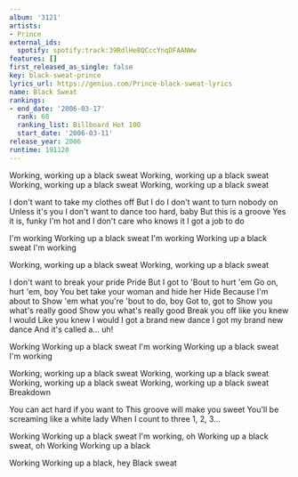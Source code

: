 ```yaml
---
album: '3121'
artists:
- Prince
external_ids:
  spotify: spotify:track:39RdlHe8QCccYnqDFAANWw
features: []
first_released_as_single: false
key: black-sweat-prince
lyrics_url: https://genius.com/Prince-black-sweat-lyrics
name: Black Sweat
rankings:
- end_date: '2006-03-17'
  rank: 60
  ranking_list: Billboard Hot 100
  start_date: '2006-03-11'
release_year: 2006
runtime: 191120
---
```

Working, working up a black sweat
Working, working up a black sweat
Working, working up a black sweat
Working, working up a black sweat


I don't want to take my clothes off
But I do
I don't want to turn nobody on
Unless it's you
I don't want to dance too hard, baby
But this is a groove
Yes it is, funky
I'm hot and I don't care who knows it
I got a job to do


I'm working
Working up a black sweat
I'm working
Working up a black sweat
I'm working


Working, working up a black sweat
Working, working up a black sweat


I don't want to break your pride
Pride
But I got to
'Bout to hurt 'em
Go on, hurt 'em, boy
You bet take your woman and hide her
Hide
Because I'm about to
Show 'em what you're 'bout to do, boy
Got to, got to
Show you what's really good
Show you what's really good
Break you off like you knew I would
Like you knew I would
I got a brand new dance
I got my brand new dance
And it's called a... uh!


Working
Working up a black sweat
I'm working
Working up a black sweat
I'm working


Working, working up a black sweat
Working, working up a black sweat
Working, working up a black sweat
Working, working up a black sweat
Breakdown


You can act hard if you want to
This groove will make you sweet
You'll be screaming like a white lady
When I count to three
1, 2, 3...


Working
Working up a black sweat
I'm working, oh
Working up a black sweat, oh
Working
Working up a black


Working
Working up a black, hey
Black sweat
